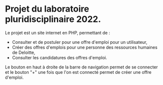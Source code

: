 # Projet du laboratoire pluridisciplinaire 2022.

Le projet est un site internet en PHP,
permettant de :
- Consulter et de postuler pour une offre d'emploi pour un utilisateur,
- Créer des offres d'emplois pour une personne des ressources humaines de Deloitte, 
- Consulter les candidatures des offres d'emploi.

Le bouton en haut à droite de la barre de navigation permet de se connecter
et le bouton "+" une fois que l'on est connecté permet de créer une offre d'emploi.